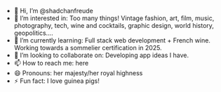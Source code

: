 - 👋 Hi, I’m @shadchanfreude
- 👀 I’m interested in: Too many things! Vintage fashion, art, film, music, photography, tech, wine and cocktails, graphic design, world history, geopolitics....
- 🌱 I’m currently learning: Full stack web development + French wine. Working towards a sommelier certification in 2025. 
- 💞️ I’m looking to collaborate on: Developing app ideas I have.
- 📫 How to reach me: here
- 😄 Pronouns: her majesty/her royal highness
- ⚡ Fun fact: I love guinea pigs! 

<!---
shadchanfreude/shadchanfreude is a ✨ special ✨ repository because its `README.md` (this file) appears on your GitHub profile.
You can click the Preview link to take a look at your changes.
--->
